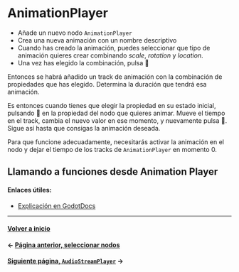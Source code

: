 # AnimationPlayer

* Añade un nuevo nodo `AnimationPlayer`
* Crea una nueva animación con un nombre descriptivo
* Cuando has creado la animación, puedes seleccionar que tipo de animación quieres crear combinando _scale_, _rotation_ y _location_.
* Una vez has elegido la combinación, pulsa :key:

Entonces se habrá añadido un track de animación con la combinación de propiedades que has elegido. Determina la duración que tendrá esa animación.

Es entonces cuando tienes que elegir la propiedad en su estado inicial, pulsando :key: en la propiedad del nodo que quieres animar. Mueve el tiempo en el track, cambia el nuevo valor en ese momento, y nuevamente pulsa :key:. Sigue así hasta que consigas la animación deseada.

Para que funcione adecuadamente, necesitarás activar la animación en el nodo y dejar el tiempo de los tracks de `AnimationPlayer` en momento 0.

## Llamando a funciones desde Animation Player

#### Enlaces útiles:

* [Explicación en GodotDocs](https://docs.godotengine.org/en/3.0/tutorials/animation/introduction_2d.html#advanced-call-func-tracks)

---
#### [Volver a inicio](../README.md)
#### ← [Página anterior, seleccionar nodos](picknodes.md)
#### [Siguiente página, `AudioStreamPlayer`](audio.md) →
